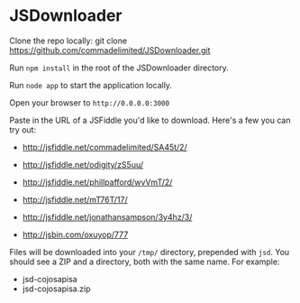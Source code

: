 # JSDownloader

Clone the repo locally: git clone https://github.com/commadelimited/JSDownloader.git

Run `npm install` in the root of the JSDownloader directory.

Run `node app` to start the application locally.

Open your browser to `http://0.0.0.0:3000`

Paste in the URL of a JSFiddle you'd like to download. Here's a few you can try out:

* http://jsfiddle.net/commadelimited/SA45t/2/
* http://jsfiddle.net/odigity/zS5uu/
* http://jsfiddle.net/phillpafford/wvVmT/2/
* http://jsfiddle.net/mT76T/17/
* http://jsfiddle.net/jonathansampson/3y4hz/3/

* http://jsbin.com/oxuyop/777

Files will be downloaded into your `/tmp/` directory, prepended with `jsd`. You should see a ZIP and a directory, both with the same name. For example:

* jsd-cojosapisa
* jsd-cojosapisa.zip

